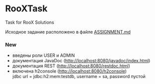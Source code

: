 # RooXTask
Task for RooX Solutions

Исходное задание расположено в файле [ASSIGNMENT.md](ASSIGNMENT.md)

### New
 - введены роли USER и ADMIN
 - документация JavaDoc ([http://localhost:8080/javadoc/index.html](http://localhost:8080/javadoc/index.html))
 - документация REST ([http://localhost:8080/restdoc.html](http://localhost:8080/restdoc.html))
 - включена h2console ([http://localhost:8080/h2console](http://localhost:8080/h2console))  
 jdbc url = jdbc:h2:mem:testdb, username = sa, password пустой
 
 